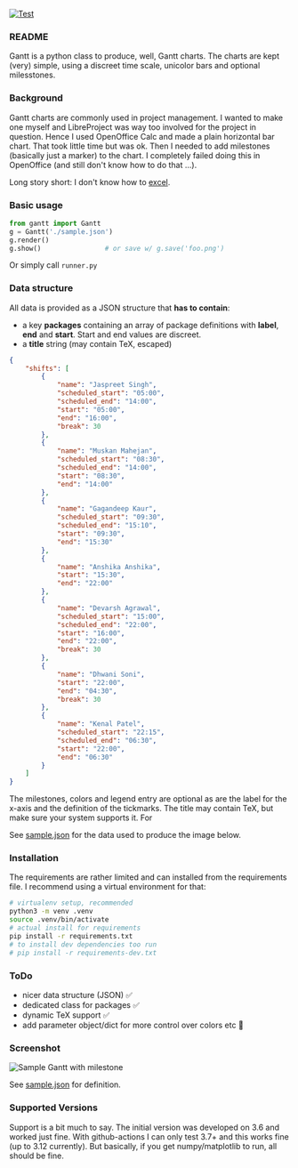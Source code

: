 [![Test](https://github.com/stefanSchinkel/gantt/actions/workflows/basic_test.yml/badge.svg)](https://github.com/stefanSchinkel/gantt/actions/workflows/basic_test.yml)

### README

Gantt is a python class to produce, well, Gantt charts. The charts are kept (very) simple, using a discreet time scale, unicolor bars and optional milesstones.

### Background

Gantt charts are commonly used in project management. I wanted to  make one myself and LibreProject was way too involved for the project in question. Hence I used OpenOffice Calc and made a plain horizontal bar chart. That took little time but was ok. Then I needed to add milestones (basically just a marker) to the chart. I completely failed doing this in OpenOffice (and still don't know how to do that ...).

Long story short: I don't know how to [excel](https://xkcd.com/559/).

### Basic usage

```python
from gantt import Gantt
g = Gantt('./sample.json')
g.render()
g.show()                # or save w/ g.save('foo.png')

```

Or simply call `runner.py`

### Data structure

All data is provided as a JSON structure that **has to contain**:

 - a key **packages** containing an array of package definitions with **label**, **end** and **start**. Start and end values are discreet.
 - a **title** string (may contain TeX, escaped)

```json
{
    "shifts": [
        {
            "name": "Jaspreet Singh",
            "scheduled_start": "05:00",
            "scheduled_end": "14:00",
            "start": "05:00",
            "end": "16:00",
            "break": 30
        },
        {
            "name": "Muskan Mahejan",
            "scheduled_start": "08:30",
            "scheduled_end": "14:00",
            "start": "08:30",
            "end": "14:00"
        },
        {
            "name": "Gagandeep Kaur",
            "scheduled_start": "09:30",
            "scheduled_end": "15:10",
            "start": "09:30",
            "end": "15:30"
        },
        {
            "name": "Anshika Anshika",
            "start": "15:30",
            "end": "22:00"
        },
        {
            "name": "Devarsh Agrawal",
            "scheduled_start": "15:00",
            "scheduled_end": "22:00",
            "start": "16:00",
            "end": "22:00",
            "break": 30
        },
        {
            "name": "Dhwani Soni",
            "start": "22:00",
            "end": "04:30",
            "break": 30
        },
        {
            "name": "Kenal Patel",
            "scheduled_start": "22:15",
            "scheduled_end": "06:30",
            "start": "22:00",
            "end": "06:30"
        }
    ]
}
```

The milestones, colors and legend entry are optional as are the label for the x-axis and the definition of the tickmarks.
The title may contain TeX, but make sure your system supports it. For

See [sample.json](./sample.json) for the data used to produce the image below.

### Installation

The requirements are rather limited and can installed from the requirements file. I recommend using a virtual environment for that:

```sh
# virtualenv setup, recommended
python3 -m venv .venv
source .venv/bin/activate
# actual install for requirements
pip install -r requirements.txt
# to install dev dependencies too run
# pip install -r requirements-dev.txt
```

### ToDo

 - nicer data structure (JSON) :white_check_mark:
 - dedicated class for packages :white_check_mark:
 - dynamic TeX support :white_check_mark:
 - add parameter object/dict for more control over colors etc :construction:

### Screenshot

![Sample Gantt with milestone](img/GANTT.png)

See [sample.json](./sample.json) for definition.

### Supported Versions

Support is a bit much to say. The initial version was developed on 3.6 and worked just fine. With github-actions I can only test 3.7+ and this works fine (up to 3.12 currently). But basically, if you get numpy/matplotlib to run, all should be fine.
